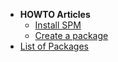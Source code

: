   * **HOWTO Articles**
    * [Install SPM](HOWTOInstall.md)
    * [Create a package](HOWTOCreateAPackage.md)
  * [List of Packages](http://code.google.com/p/spm-package-repository/wiki/PackageList)